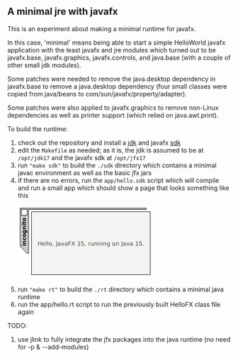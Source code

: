 ## A minimal jre with javafx

This is an experiment about making a minimal runtime for javafx.

In this case, 'minimal' means being able to start a simple HelloWorld javafx application with the least javafx and jre modules
which turned out to be javafx.base, javafx.graphics, javafx.controls, and java.base (with a couple of other small jdk modules).

Some patches were needed to remove the java.desktop dependency in javafx.base to remove a java.desktop dependency
(four small classes were copied from java/beans to com/sun/javafx/property/adapter).

Some patches were also applied to javafx.graphics to remove non-Linux dependencies as well as printer support (which relied on java.awt.print).

To build the runtime:
1. check out the repository and install a [jdk](https://jdk.java.net/) and javafx [sdk](https://gluonhq.com/products/javafx/)
2. edit the <code>Makefile</code> as needed; as it is, the jdk is assumed to be at <code>/opt/jdk17</code> and the javafx sdk at <code>/opt/jfx17</code>
3. run <code>"make sdk"</code> to build the <code>./sdk</code> directory which contains a minimal javac environment as well as the basic jfx jars
4. if there are no errors, run the <code>app/hello.sdk</code> script which will compile and run a small app which should show a page that looks something like
   this <p> ![HelloWorldFX](app/hello.png)
5. run <code>"make rt"</code> to build the <code>./rt</code> directory which contains a minimal java runtime
6. run the </code>app/hello.rt</code> script to run the previously built HelloFX class file again   
   
TODO:
1. use jlink to fully integrate the jfx packages into the java runtime (no need for -p & --add-modules)
